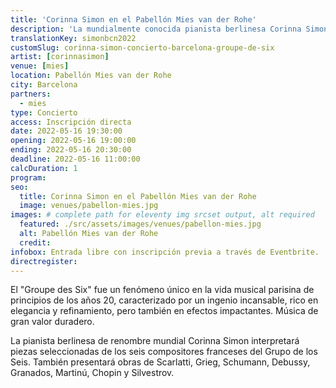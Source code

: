 ```yaml
---
title: 'Corinna Simon en el Pabellón Mies van der Rohe'
description: 'La mundialmente conocida pianista berlinesa Corinna Simon presentará obras de la Groupe des Six y también de Scarlatti, Grieg, Schumann, Debussy, Granados, Martinú, Chopin y Silvestrov.'
translationKey: simonbcn2022
customSlug: corinna-simon-concierto-barcelona-groupe-de-six
artist: [corinnasimon]
venue: [mies]
location: Pabellón Mies van der Rohe
city: Barcelona
partners:
  - mies
type: Concierto
access: Inscripción directa
date: 2022-05-16 19:30:00
opening: 2022-05-16 19:00:00
ending: 2022-05-16 20:30:00
deadline: 2022-05-16 11:00:00
calcDuration: 1
program:
seo:
  title: Corinna Simon en el Pabellón Mies van der Rohe
  image: venues/pabellon-mies.jpg
images: # complete path for eleventy img srcset output, alt required
  featured: ./src/assets/images/venues/pabellon-mies.jpg
  alt: Pabellón Mies van der Rohe
  credit:
infobox: Entrada libre con inscripción previa a través de Eventbrite.
directregister:
---
```


El "Groupe des Six" fue un fenómeno único en la vida musical parisina de principios de los años 20, caracterizado por un ingenio incansable, rico en elegancia y refinamiento, pero también en efectos impactantes. Música de gran valor duradero.

La pianista berlinesa de renombre mundial Corinna Simon interpretará piezas seleccionadas de los seis compositores franceses del Grupo de los Seis. También presentará obras de Scarlatti, Grieg, Schumann, Debussy, Granados, Martinú, Chopin y Silvestrov.

